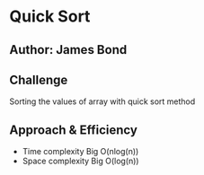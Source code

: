 # Quick Sort
## Author: James Bond

## Challenge
Sorting the values of array with quick sort method

## Approach & Efficiency

* Time complexity Big O(nlog(n))
* Space complexity Big O(log(n))